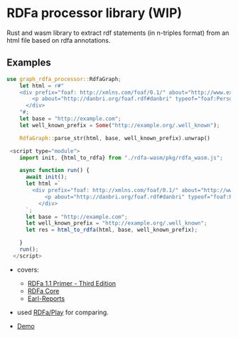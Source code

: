 # RDFa processor library (WIP)

Rust and wasm library to extract rdf statements (in n-triples format) from an html file
based on rdfa annotations.

## Examples

```rust
use graph_rdfa_processor::RdfaGraph;
    let html = r#"
    <div prefix="foaf: http://xmlns.com/foaf/0.1/" about="http://www.example.org/#somebody" rel="foaf:knows">
        <p about="http://danbri.org/foaf.rdf#danbri" typeof="foaf:Person" property="foaf:name">Dan Brickley</p>
	  </div>
    "#;
    let base = "http://example.com";
    let well_known_prefix = Some("http://example.org/.well_known");

    RdfaGraph::parse_str(html, base, well_known_prefix).unwrap()

```

```js
 <script type="module">
    import init, {html_to_rdfa} from "./rdfa-wasm/pkg/rdfa_wasm.js";

    async function run() {
      await init();
      let html =`
        <div prefix="foaf: http://xmlns.com/foaf/0.1/" about="http://www.example.org/#somebody" rel="foaf:knows">
            <p about="http://danbri.org/foaf.rdf#danbri" typeof="foaf:Person" property="foaf:name">Dan Brickley</p>
	      </div>
      `;
      let base = "http://example.com";
      let well_known_prefix = "http://example.org/.well_known";
      let res = html_to_rdfa(html, base, well_known_prefix);

    }
    run();
  </script>

```

- covers:

  - [RDFa 1.1 Primer - Third Edition](https://www.w3.org/TR/rdfa-primer/)
  - [RDFa Core](https://www.w3.org/TR/rdfa-core/)
  - [Earl-Reports](https://rdfa.info/earl-reports/#RDFa-rdfa1.1-tests-for-html5)

- used [RDFa/Play](https://rdfa.info/play/) for comparing.
- [Demo](https://nbittich.github.io/graph-rdfa-processor/)
